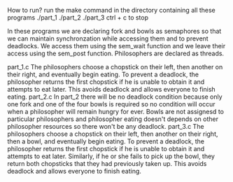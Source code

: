 How to run?
    run the make command in the directory containing all these programs
    ./part_1
    ./part_2
    ./part_3
    ctrl + c to stop 

In these programs we are declaring fork and bowls as semaphores so that we can maintain synchronzation while accessing them and to prevent deadlocks. We access them using the sem_wait function and we leave their access using the sem_post function. Philosophers are declared as threads. 

part_1.c
    The philosophers choose a chopstick on their left, then another on their right, and eventually begin eating. To prevent a deadlock, the philosopher returns the first chopstick if he is unable to obtain it and attempts to eat later. 
        This avoids deadlock and allows everyone to finish eating.
part_2.c
    In part_2 there will be no deadlock condition because only one fork and one of the four bowls is required so no condition will occur when a philosopher will remain hungry for ever. Bowls are not assignesd to particular philosophers and philosopher eating doesn't depends on other philosopher resources so there won't be any deadlock.
part_3.c
    The philosophers choose a chopstick on their left, then another on their right, then a bowl, and eventually begin eating. To prevent a deadlock, the philosopher returns the first chopstick if he is unable to obtain it and attempts to eat later. Similarly, if he or she fails to pick up the bowl, they return both chopsticks that they had previously taken up.
        This avoids deadlock and allows everyone to finish eating.
